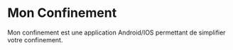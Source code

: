 # Mon Confinement
Mon confinement est une application Android/IOS permettant de simplifier votre confinement.
